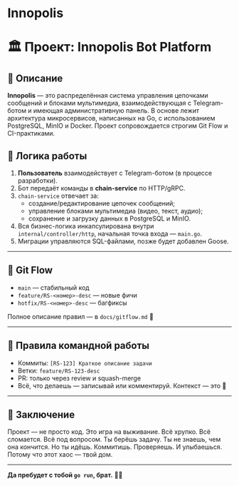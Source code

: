 # Innopolis

# 🏛️ Проект: Innopolis Bot Platform

## 📌 Описание

**Innopolis** — это распределённая система управления цепочками сообщений и блоками мультимедиа, взаимодействующая с Telegram-ботом и имеющая административную панель. В основе лежит архитектура микросервисов, написанных на Go, с использованием PostgreSQL, MinIO и Docker. Проект сопровождается строгим Git Flow и CI-практиками.

## 🧠 Логика работы

1. **Пользователь** взаимодействует с Telegram-ботом (в процессе разработки).
2. Бот передаёт команды в **chain-service** по HTTP/gRPC.
3. `chain-service` отвечает за:
   - создание/редактирование цепочек сообщений;
   - управление блоками мультимедиа (видео, текст, аудио);
   - сохранение и загрузку данных в PostgreSQL и MinIO.
4. Вся бизнес-логика инкапсулирована внутри `internal/controller/http`, начальная точка входа — `main.go`.
5. Миграции управляются SQL-файлами, позже будет добавлен Goose.

---

## 🔄 Git Flow

- `main` — стабильный код
- `feature/RS-<номер>-desc` — новые фичи
- `hotfix/RS-<номер>-desc` — багфиксы

Полное описание правил — в `docs/gitflow.md` 🧷

---

## 🚨 Правила командной работы

- Коммиты: `[RS-123] Краткое описание задачи`
- Ветки: `feature/RS-123-desc`
- PR: только через review и squash-merge
- Всё, что делаешь — записывай или комментируй. Контекст — это 🔑

---

## 📢 Заключение

Проект — не просто код. Это игра на выживание. Всё хрупко. Всё сломается. Всё под вопросом. Ты берёшь задачу. Ты не знаешь, чем она кончится. Но ты идёшь. Коммитишь. Проверяешь. И улыбаешься. Потому что этот хаос — твой дом.

---

**Да пребудет с тобой `go run`, брат.** 🧘‍♂️
